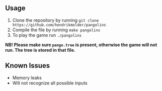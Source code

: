 ## Usage
1. Clone the repository by running `git clone https://github.com/hendrikmolder/pangolins`
2. Compile the file by running `make pangolins`
3. To play the game run `./pangolins`

**NB! Please make sure `pango.tree` is present, otherwise the game will not run. The tree is stored in that file.**

## Known Issues
- Memory leaks
- Will not recognize all possible inputs
